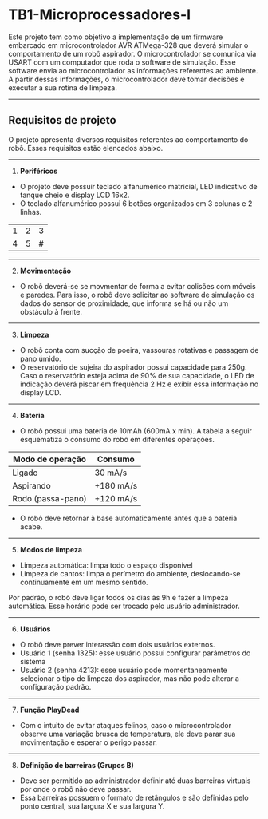 # TB1-Microprocessadores-I


Este projeto tem como objetivo a implementação de um firmware embarcado em microcontrolador AVR ATMega-328
que deverá simular o comportamento de um robô aspirador.
O microcontrolador se comunica via USART com um computador que roda o software de simulação. Esse software
envia ao microcontrolador as informações referentes ao ambiente. A partir dessas informações, o microcontrolador
deve tomar decisões e executar a sua rotina de limpeza.
***

## Requisitos de projeto
O projeto apresenta diversos requisitos referentes ao comportamento do robô. Esses requisitos estão elencados
abaixo.

***
1. **Periféricos**
- O projeto deve possuir teclado alfanumérico matricial, LED indicativo de tanque cheio e display LCD 16x2.
- O teclado alfanumérico possui 6 botões organizados em 3 colunas e 2 linhas.

|     |     |     | 
| --- | --- | --- |
|  1  |  2  |  3  |
|  4  |  5  |  #  |

***
2. **Movimentação**
- O robô deverá-se se movmentar de forma a evitar colisões com móveis e paredes. Para isso, o robô deve solicitar 
ao software de simulação os dados do sensor de proximidade, que informa se há ou não um obstáculo à frente.

***
3. **Limpeza**
- O robô conta com sucção de poeira, vassouras rotativas e passagem de pano úmido.
- O reservatório de sujeira do aspirador possui capacidade para 250g. Caso o reservatório esteja acima de 90% de sua capacidade, o LED de indicação deverá piscar em frequência 2 Hz e exibir essa informação no display LCD.

***
4. **Bateria**
- O robô possui uma bateria de 10mAh (600mA x min). A tabela a seguir esquematiza o consumo do robô em diferentes
operações.

| Modo de operação  |  Consumo  |
| ----------------- | --------- |
| Ligado            |  30 mA/s  |
| Aspirando         | +180 mA/s |
| Rodo (passa-pano) | +120 mA/s |

- O robô deve retornar à base automaticamente antes que a bateria acabe.

***
5. **Modos de limpeza**
- Limpeza automática: limpa todo o espaço disponível
- Limpeza de cantos: limpa o perímetro do ambiente, deslocando-se continuamente em um mesmo sentido.

Por padrão, o robô deve ligar todos os dias às 9h e fazer a limpeza automática.
Esse horário pode ser trocado pelo usuário administrador.

***
6. **Usuários**
- O robô deve prever interassão com dois usuários externos.
- Usuário 1 (senha 1325): esse usuário possui configurar parâmetros do sistema
- Usuário 2 (senha 4213): esse usuário pode momentaneamente selecionar o tipo de limpeza dos aspirador, mas não pode
alterar a configuração padrão.

***
7. **Função PlayDead**
- Com o intuito de evitar ataques felinos, caso o microcontrolador observe uma variação brusca de temperatura, ele deve
parar sua movimentação e esperar o perigo passar.

***
8. **Definição de barreiras (Grupos B)**
- Deve ser permitido ao administrador definir até duas barreiras virtuais por onde o robô não deve passar.
- Essa barreiras possuem o formato de retângulos e são definidas pelo ponto central, sua largura X e sua largura Y.